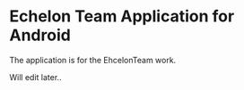 # Echelon Team Application for Android

The application is for the EhcelonTeam work.

Will edit later..
